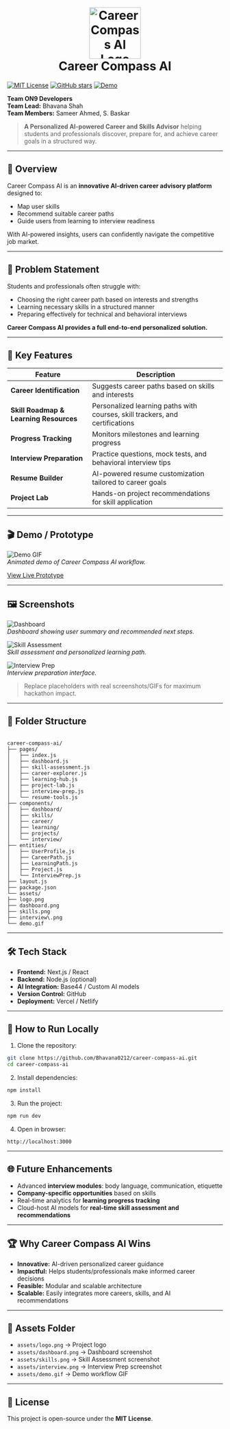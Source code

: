 
<h1 align="center">
  <img src="./assets/logo.png" alt="Career Compass AI Logo" width="120"/>
  <br>
  Career Compass AI
</h1>


[![MIT License](https://img.shields.io/badge/License-MIT-green)](LICENSE) [![GitHub stars](https://img.shields.io/github/stars/Bhavana0212/career-compass-ai?style=social)](https://github.com/Bhavana0212/career-compass-ai/stargazers) [![Demo](https://img.shields.io/badge/Live%20Demo-View-brightgreen)](https://app--career-compass-ai-a0b8bb57.base44.app)

**Team ON9 Developers**  
**Team Lead:** Bhavana Shah  
**Team Members:** Sameer Ahmed, S. Baskar  

> **A Personalized AI-powered Career and Skills Advisor** helping students and professionals discover, prepare for, and achieve career goals in a structured way.

---

## 🌟 Overview

Career Compass AI is an **innovative AI-driven career advisory platform** designed to:

- Map user skills  
- Recommend suitable career paths  
- Guide users from learning to interview readiness  

With AI-powered insights, users can confidently navigate the competitive job market.

---

## 🎯 Problem Statement

Students and professionals often struggle with:

- Choosing the right career path based on interests and strengths  
- Learning necessary skills in a structured manner  
- Preparing effectively for technical and behavioral interviews  

**Career Compass AI provides a full end-to-end personalized solution.**

---

## 🚀 Key Features

| Feature | Description |
|---------|-------------|
| **Career Identification** | Suggests career paths based on skills and interests |
| **Skill Roadmap & Learning Resources** | Personalized learning paths with courses, skill trackers, and certifications |
| **Progress Tracking** | Monitors milestones and learning progress |
| **Interview Preparation** | Practice questions, mock tests, and behavioral interview tips |
| **Resume Builder** | AI-powered resume customization tailored to career goals |
| **Project Lab** | Hands-on project recommendations for skill application |

---

## 🎬 Demo / Prototype

![Demo GIF](./assets/demo.gif)  
*Animated demo of Career Compass AI workflow.*

[View Live Prototype](https://app--career-compass-ai-a0b8bb57.base44.app)

---

## 🖼 Screenshots

![Dashboard](./assets/dashboard.png)  
*Dashboard showing user summary and recommended next steps.*

![Skill Assessment](./assets/skills.png)  
*Skill assessment and personalized learning path.*

![Interview Prep](./assets/interview.png)  
*Interview preparation interface.*

> Replace placeholders with real screenshots/GIFs for maximum hackathon impact.

---

## 📁 Folder Structure

```

career-compass-ai/
├── pages/
│   ├── index.js
│   ├── dashboard.js
│   ├── skill-assessment.js
│   ├── career-explorer.js
│   ├── learning-hub.js
│   ├── project-lab.js
│   ├── interview-prep.js
│   └── resume-tools.js
├── components/
│   ├── dashboard/
│   ├── skills/
│   ├── career/
│   ├── learning/
│   ├── projects/
│   └── interview/
├── entities/
│   ├── UserProfile.js
│   ├── CareerPath.js
│   ├── LearningPath.js
│   ├── Project.js
│   └── InterviewPrep.js
├── layout.js
├── package.json
└── assets/
├── logo.png
├── dashboard.png
├── skills.png
├── interview\.png
└── demo.gif

````

---

## 🛠 Tech Stack

- **Frontend:** Next.js / React  
- **Backend:** Node.js (optional)  
- **AI Integration:** Base44 / Custom AI models  
- **Version Control:** GitHub  
- **Deployment:** Vercel / Netlify  

---

## 📌 How to Run Locally

1. Clone the repository:  
```bash
git clone https://github.com/Bhavana0212/career-compass-ai.git
cd career-compass-ai
````

2. Install dependencies:

```bash
npm install
```

3. Run the project:

```bash
npm run dev
```

4. Open in browser:

```
http://localhost:3000
```

---

## 🌐 Future Enhancements

* Advanced **interview modules**: body language, communication, etiquette
* **Company-specific opportunities** based on skills
* Real-time analytics for **learning progress tracking**
* Cloud-host AI models for **real-time skill assessment and recommendations**

---

## 🏆 Why Career Compass AI Wins

* **Innovative:** AI-driven personalized career guidance
* **Impactful:** Helps students/professionals make informed career decisions
* **Feasible:** Modular and scalable architecture
* **Scalable:** Easily integrates more careers, skills, and AI recommendations

---

## 📂 Assets Folder

* `assets/logo.png` → Project logo
* `assets/dashboard.png` → Dashboard screenshot
* `assets/skills.png` → Skill Assessment screenshot
* `assets/interview.png` → Interview Prep screenshot
* `assets/demo.gif` → Demo workflow GIF


---

## 📜 License

This project is open-source under the **MIT License**.

